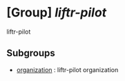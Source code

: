 # [Group] _liftr-pilot_

liftr-pilot

## Subgroups

- [organization](/Commands/liftr-pilot/organization/readme.md)
: liftr-pilot organization
